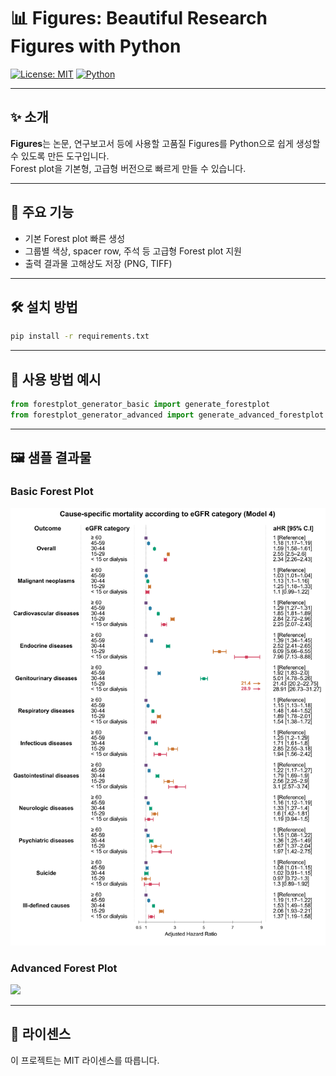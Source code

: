 # 📊 Figures: Beautiful Research Figures with Python

[![License: MIT](https://img.shields.io/badge/License-MIT-yellow.svg)](https://opensource.org/licenses/MIT)
[![Python](https://img.shields.io/badge/python-3.8%2B-blue.svg)](https://www.python.org/downloads/)

---

## ✨ 소개

**Figures**는 논문, 연구보고서 등에 사용할 고품질 Figures를 Python으로 쉽게 생성할 수 있도록 만든 도구입니다.  
Forest plot을 기본형, 고급형 버전으로 빠르게 만들 수 있습니다.

---

## 🚀 주요 기능

- 기본 Forest plot 빠른 생성
- 그룹별 색상, spacer row, 주석 등 고급형 Forest plot 지원
- 출력 결과물 고해상도 저장 (PNG, TIFF)

---

## 🛠 설치 방법

```bash
pip install -r requirements.txt
```

---

## 📖 사용 방법 예시

```python
from forestplot_generator_basic import generate_forestplot
from forestplot_generator_advanced import generate_advanced_forestplot
```

---

## 🖼️ 샘플 결과물

### Basic Forest Plot
<img src="outputs/sample_forestplot_basic.png" width="600">

### Advanced Forest Plot
<img src="outputs/sample_forestplot_advanced.png" width="600">

---

## 📄 라이센스

이 프로젝트는 MIT 라이센스를 따릅니다.
